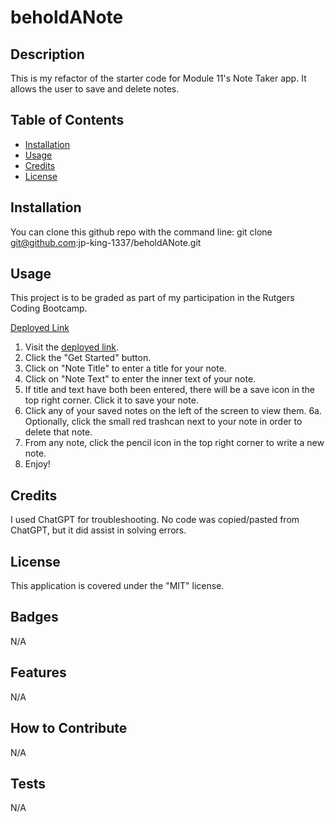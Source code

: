 # beholdANote


## Description

This is my refactor of the starter code for Module 11's Note Taker app. It allows the user to save and delete notes.


## Table of Contents

- [Installation](#installation)
- [Usage](#usage)
- [Credits](#credits)
- [License](#license)


## Installation

You can clone this github repo with the command line:
git clone git@github.com:jp-king-1337/beholdANote.git


## Usage

This project is to be graded as part of my participation in the Rutgers Coding Bootcamp.

[Deployed Link](https://jp-king-1337.github.io/beholdANote/)

1. Visit the [deployed link](https://jp-king-1337.github.io/beholdANote/).
2. Click the "Get Started" button.
3. Click on "Note Title" to enter a title for your note.
4. Click on "Note Text" to enter the inner text of your note.
5. If title and text have both been entered, there will be a save icon in the top right corner. Click it to save your note.
6. Click any of your saved notes on the left of the screen to view them.
    6a. Optionally, click the small red trashcan next to your note in order to delete that note.
7. From any note, click the pencil icon in the top right corner to write a new note.
8. Enjoy!


## Credits

I used ChatGPT for troubleshooting. No code was copied/pasted from ChatGPT, but it did assist in solving errors.


## License

This application is covered under the "MIT" license.


## Badges

N/A


## Features

N/A


## How to Contribute

N/A


## Tests

N/A